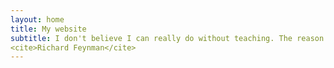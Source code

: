 ```yaml
---
layout: home
title: My website
subtitle: I don't believe I can really do without teaching. The reason is, I have to have something so that when I don't have any ideas and I'm not getting anywhere I can say to myself, 'At least I'm living; at least I'm doing something; I am making some contribution' -- it's just psychological.
<cite>Richard Feynman</cite>
---
```

